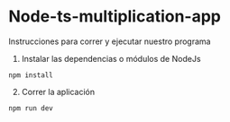 # Node-ts-multiplication-app

Instrucciones para correr y ejecutar nuestro programa

1. Instalar las dependencias o módulos de NodeJs

```
npm install
```

2. Correr la aplicación

```
npm run dev
```

